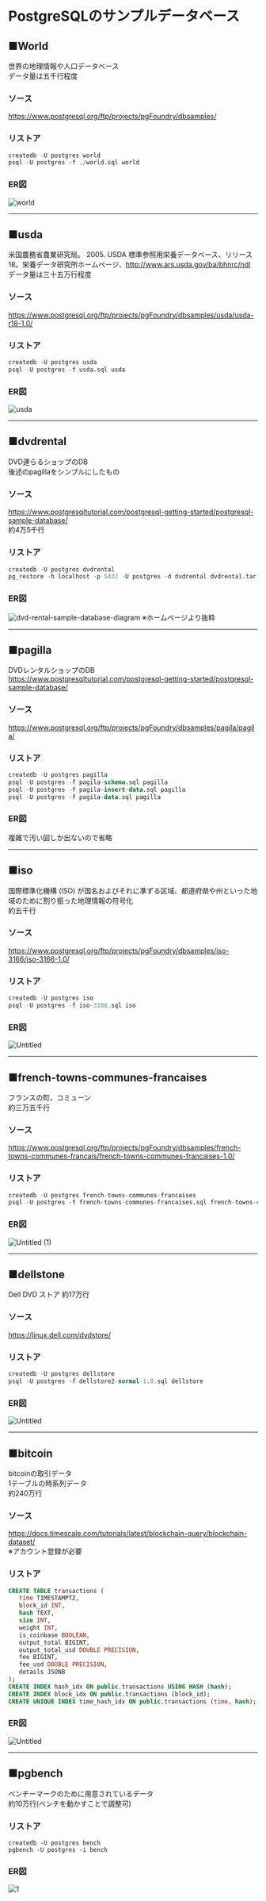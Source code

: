 # PostgreSQLのサンプルデータベース



## ■World
世界の地理情報や人口データベース  
データ量は五千行程度  

### ソース
https://www.postgresql.org/ftp/projects/pgFoundry/dbsamples/
### リストア

```sql
createdb -U postgres world
psql -U postgres -f ./world.sql world
```
### ER図
![world](https://github.com/pea-sys/postgresql-expriments/assets/49807271/ead6b552-d4fa-489f-9814-5ff888635139)

-------------------------------------

## ■usda
米国農務省農業研究局。 2005. USDA 標準参照用栄養データベース、リリース 18。栄養データ研究所ホームページ、http://www.ars.usda.gov/ba/bhnrc/ndl  
データ量は三十五万行程度  

### ソース
https://www.postgresql.org/ftp/projects/pgFoundry/dbsamples/usda/usda-r18-1.0/


### リストア
```sql
createdb -U postgres usda
psql -U postgres -f usda.sql usda
```

### ER図
![usda](https://github.com/pea-sys/postgresql-expriments/assets/49807271/5d59e22d-9032-4d51-afb7-6bc24b55dcad)

-----------------
## ■dvdrental 
DVD連らるショップのDB  
後述のpagillaをシンプルにしたもの

### ソース
https://www.postgresqltutorial.com/postgresql-getting-started/postgresql-sample-database/  
約4万5千行

### リストア
```sql
createdb -U postgres dvdrental
pg_restore -h localhost -p 5432 -U postgres -d dvdrental dvdrental.tar
```

### ER図
![dvd-rental-sample-database-diagram](https://github.com/pea-sys/postgresql-expriments/assets/49807271/aa84e99b-e0be-4f02-966b-232e2dadc265)
※ホームページより抜粋

-----------------
## ■pagilla 
DVDレンタルショップのDB  
https://www.postgresqltutorial.com/postgresql-getting-started/postgresql-sample-database/

### ソース
https://www.postgresql.org/ftp/projects/pgFoundry/dbsamples/pagila/pagila/

### リストア
```sql
createdb -U postgres pagilla
psql -U postgres -f pagila-schema.sql pagilla
psql -U postgres -f pagila-insert-data.sql pagilla
psql -U postgres -f pagila-data.sql pagilla
```
### ER図
複雑で汚い図しか出ないので省略



-----------------
## ■iso
国際標準化機構 (ISO) が国名およびそれに準ずる区域、都道府県や州といった地域のために割り振った地理情報の符号化  
約五千行

### ソース
https://www.postgresql.org/ftp/projects/pgFoundry/dbsamples/iso-3166/iso-3166-1.0/

### リストア
```sql
createdb -U postgres iso
psql -U postgres -f iso-3166.sql iso
```

### ER図
![Untitled](https://github.com/pea-sys/postgresql-expriments/assets/49807271/03a9319e-0e2f-4df8-8917-425cb3baf92e)

-----------------
## ■french-towns-communes-francaises
フランスの町、コミューン  
約三万五千行


### ソース
https://www.postgresql.org/ftp/projects/pgFoundry/dbsamples/french-towns-communes-francais/french-towns-communes-francaises-1.0/


### リストア
```sql
createdb -U postgres french-towns-communes-francaises
psql -U postgres -f french-towns-communes-francaises.sql french-towns-communes-francaises
```

### ER図
![Untitled (1)](https://github.com/pea-sys/postgresql-expriments/assets/49807271/b9c3e60b-a614-4fff-b501-bb69c34f9374)

------------------
## ■dellstone
Dell DVD ストア
約17万行

### ソース
https://linux.dell.com/dvdstore/

### リストア
```sql
createdb -U postgres dellstore
psql -U postgres -f dellstore2-normal-1.0.sql dellstore
```

### ER図
![Untitled](https://github.com/pea-sys/postgresql-expriments/assets/49807271/42a4e79a-c717-4ecf-b76f-f2ace98a24ab)

------------------
## ■bitcoin
bitcoinの取引データ  
1テーブルの時系列データ  
約240万行

### ソース
https://docs.timescale.com/tutorials/latest/blockchain-query/blockchain-dataset/  
※アカウント登録が必要

### リストア
```sql
CREATE TABLE transactions (
   time TIMESTAMPTZ,
   block_id INT,
   hash TEXT,
   size INT,
   weight INT,
   is_coinbase BOOLEAN,
   output_total BIGINT,
   output_total_usd DOUBLE PRECISION,
   fee BIGINT,
   fee_usd DOUBLE PRECISION,
   details JSONB
);
CREATE INDEX hash_idx ON public.transactions USING HASH (hash);
CREATE INDEX block_idx ON public.transactions (block_id);
CREATE UNIQUE INDEX time_hash_idx ON public.transactions (time, hash);
```

### ER図
![Untitled](https://github.com/pea-sys/postgres-datasets/assets/49807271/d841f157-c2be-48b4-b6d7-6023bafcc73c)

------------------
## ■pgbench
ベンチーマークのために用意されているデータ  
約10万行(ベンチを動かすことで調整可)

### リストア
```
createdb -U postgres bench
pgbench -U postgres -i bench
```
### ER図
![1](https://github.com/pea-sys/postgresql-expriments/assets/49807271/015c9ab7-bca7-4f7b-8ff9-db1dca8d668d)
